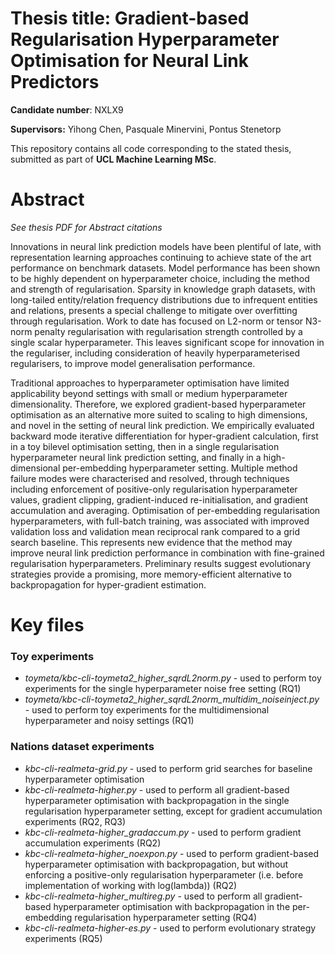 # Thesis title: Gradient-based Regularisation Hyperparameter Optimisation for Neural Link Predictors

**Candidate number**: NXLX9

**Supervisors:** Yihong Chen, Pasquale Minervini, Pontus Stenetorp

This repository contains all code corresponding to the stated thesis, submitted as part of **UCL Machine Learning MSc**.


# Abstract

*See thesis PDF for Abstract citations*

Innovations in neural link prediction models have been plentiful of late, with representation learning approaches continuing to achieve state of the art performance on benchmark datasets. Model performance has been shown to be highly dependent on hyperparameter choice, including the method and strength of regularisation. Sparsity in knowledge graph datasets, with long-tailed entity/relation frequency distributions due to infrequent entities and relations, presents a special challenge to mitigate over overfitting through regularisation. Work to date has focused on L2-norm or tensor N3-norm penalty regularisation with regularisation strength controlled by a single scalar hyperparameter. This leaves significant scope for innovation in the regulariser, including consideration of heavily hyperparameterised regularisers, to improve model generalisation performance.

Traditional approaches to hyperparameter optimisation have limited applicability beyond settings with small or medium hyperparameter dimensionality. Therefore, we explored gradient-based hyperparameter optimisation as an alternative more suited to scaling to high dimensions, and novel in the setting of neural link prediction. We empirically evaluated backward mode iterative differentiation for hyper-gradient calculation, first in a toy bilevel optimisation setting, then in a single regularisation hyperparameter neural link prediction setting, and finally in a high-dimensional per-embedding hyperparameter setting. Multiple method failure modes were characterised and resolved, through techniques including enforcement of positive-only regularisation hyperparameter values, gradient clipping, gradient-induced re-initialisation, and gradient accumulation and averaging. Optimisation of per-embedding regularisation hyperparameters, with full-batch training, was associated with improved validation loss and validation mean reciprocal rank compared to a grid search baseline. This represents new evidence that the method may improve neural link prediction performance in combination with fine-grained regularisation hyperparameters. Preliminary results suggest evolutionary strategies provide a promising, more memory-efficient alternative to backpropagation for hyper-gradient estimation.

# Key files

### Toy experiments
* *toymeta/kbc-cli-toymeta2_higher_sqrdL2norm.py* - used to perform toy experiments for the single hyperparameter noise free setting (RQ1)
* *toymeta/kbc-cli-toymeta2_higher_sqrdL2norm_multidim_noiseinject.py* - used to perform toy experiments for the multidimensional hyperparameter and noisy settings (RQ1)

### Nations dataset experiments
* *kbc-cli-realmeta-grid.py* - used to perform grid searches for baseline hyperparameter optimisation
* *kbc-cli-realmeta-higher.py* - used to perform all gradient-based hyperparameter optimisation with backpropagation in the single regularisation hyperparameter setting, except for gradient accumulation experiments (RQ2, RQ3)
* *kbc-cli-realmeta-higher_gradaccum.py* - used to perform gradient accumulation experiments (RQ2)
* *kbc-cli-realmeta-higher_noexpon.py* - used to perform gradient-based hyperparameter optimisation with backpropagation, but without enforcing a positive-only regularisation hyperparameter (i.e. before implementation of working with log(lambda)) (RQ2)
* *kbc-cli-realmeta-higher_multireg.py* - used to perform all gradient-based hyperparameter optimisation with backpropagation in the per-embedding regularisation hyperparameter setting (RQ4)
* *kbc-cli-realmeta-higher-es.py* - used to perform evolutionary strategy experiments (RQ5)

